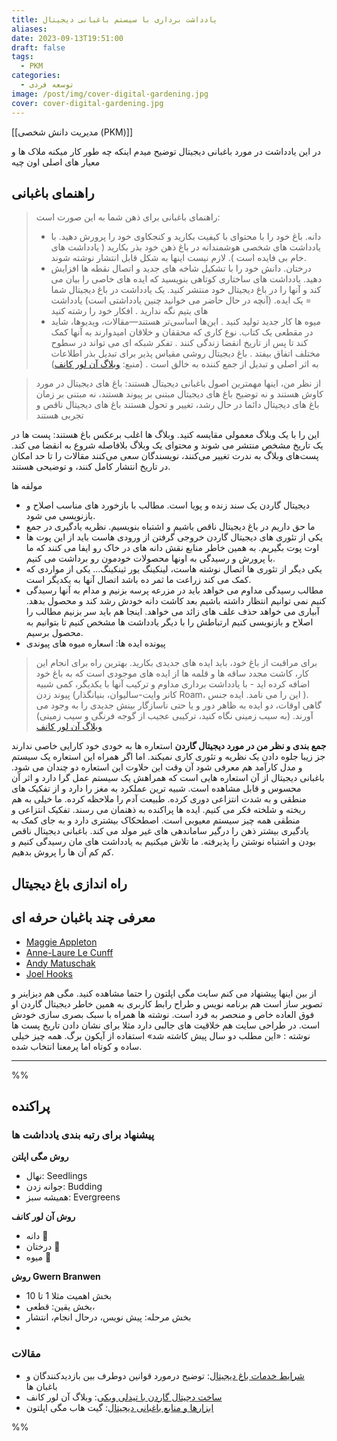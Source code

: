 ```yaml
---
title: یادداشت برداری با سیستم باغبانی دیجیتال
aliases: 
date: 2023-09-13T19:51:00
draft: false
tags:
  - PKM
categories:
  - توسعه فردی
image: /post/img/cover-digital-gardening.jpg
cover: cover-digital-gardening.jpg
---
```

[[مدیریت دانش شخصی (PKM)]]

در این یادداشت در مورد باغبانی دیجیتال توضیح میدم اینکه چه طور کار میکنه ملاک ها و معیار های اصلی اون چیه



## راهنمای باغبانی
> راهنمای باغبانی برای ذهن شما به این صورت است:
> - دانه. باغ خود را با محتوای با کیفیت بکارید و کنجکاوی خود را پرورش دهید. با یادداشت های شخصی هوشمندانه در باغ ذهن خود بذر بکارید ( یادداشت های خام بی فایده است ). لازم نیست اینها به شکل قابل انتشار نوشته شوند.
> - درختان. دانش خود را با تشکیل شاخه های جدید و اتصال نقطه ها افزایش دهید. یادداشت های ساختاری کوتاهی بنویسید که ایده های خاصی را بیان می کند و آنها را در باغ دیجیتال خود منتشر کنید. یک یادداشت در باغ دیجیتال شما = یک ایده. (آنچه در حال حاضر می خوانید چنین یادداشتی است) یادداشت های یتیم نگه ندارید . افکار خود را رشته کنید
> - میوه ها کار جدید تولید کنید . این‌ها اساسی‌تر هستند—مقالات، ویدیوها، شاید در مقطعی یک کتاب. نوع کاری که محققان و خلاقان امیدوارند به آنها کمک کند تا پس از تاریخ انقضا زندگی کنند .
> تفکر شبکه ای می تواند در سطوح مختلف اتفاق بیفتد . باغ دیجیتال روشی مقیاس پذیر برای تبدیل بذر اطلاعات به اثر اصلی و تبدیل از جمع کننده به خالق است . 
> (منبع: [وبلاگ آن لور کانف](https://www.mentalnodes.com/a-gardening-guide-for-your-mind))



> از نظر من، اینها مهمترین اصول باغبانی دیجیتال هستند:
> باغ های دیجیتال در مورد کاوش هستند و نه توضیح
> باغ های دیجیتال مبتنی بر پیوند هستند، نه مبتنی بر زمان
> باغ های دیجیتال دائما در حال رشد، تغییر و تحول هستند
> باغ های دیجیتال ناقص و تجربی هستند
>
این را با یک وبلاگ معمولی مقایسه کنید. وبلاگ ها اغلب برعکس باغ هستند: پست ها در یک تاریخ مشخص منتشر می شوند و محتوای یک وبلاگ بلافاصله شروع به انقضا می کند. پست‌های وبلاگ به ندرت تغییر می‌کنند، نویسندگان سعی می‌کنند مقالات را تا حد امکان در تاریخ انتشار کامل کنند، و توضیحی هستند.


مولفه ها
- دیجیتال گاردن یک سند زنده و پویا است. مطالب با بازخورد های مناسب اصلاح و بازنویسی می شود.
- ما حق داریم در باغ دیجیتال ناقص باشیم و اشتباه بنویسیم. نظریه یادگیری در جمع
- یکی از تئوری های دیجیتال گاردن خروجی گرفتن از ورودی هاست باید از این پوت ها اوت پوت بگیریم. به همین خاطر منابع نقش دانه های در خاک رو ایفا می کنند که ما با پرورش و رسیدگی به اونها محصولات خودمون رو برداشت می کنیم.
- یکی دیگر از تئوری ها اتصال نوشته هاست، لینکینگ یور ثینکینگ... یکی از مواردی که کمک می کند زراعت ما ثمر ده باشد اتصال آنها به یکدیگر است.
- مطالب رسیدگی مداوم می خواهد باید در مزرعه پرسه بزنیم و مدام به آنها رسیدگی کنیم نمی توانیم انتظار داشته باشیم بعد کاشت دانه خودش رشد کند و محصول بدهد. آبیاری می خواهد حذف علف های زائد می خواهد. اینجا هم باید سر بزنیم مطالب را اصلاح و بازنویسی کنیم ارتباطش را با دیگر یادداشت ها مشخص کنیم تا بتوانیم به محصول برسیم.
- پیونده ایده ها: اسعاره میوه های پیوندی
>   برای مراقبت از باغ خود، باید ایده های جدیدی بکارید. بهترین راه برای انجام این کار، کاشت مجدد ساقه ها و قلمه ها از ایده های موجودی است که به باغ خود اضافه کرده اید - با یادداشت برداری مداوم و ترکیب آنها با یکدیگر، کمی شبیه پیوند زدن (کانر وایت-سالیوان، بنیانگذار Roam، این را می نامد. ایده جنس ). گاهی اوقات، دو ایده به ظاهر دور و یا حتی ناسازگار بینش جدیدی را به وجود می آورند. (به سیب زمینی نگاه کنید، ترکیبی عجیب از گوجه فرنگی و سیب زمینی) [وبلاگ آن لور کانف](https://nesslabs.com/mind-garden)


**جمع بندی و نظر من در مورد دیجیتال گاردن**
استعاره ها به خودی خود کارایی خاصی ندارند جز زیبا جلوه دادن یک نظریه و تئوری کاری نمیکند. اما اگر همراه این استعاره یک سیستم و مدل کارآمد هم معرفی شود آن وقت این حلاوت این استعاره دو چندان می شود. باغبانی دیجیتال از آن استعاره هایی است که همراهش یک سیستم عمل گرا دارد و اثر آن محسوس و قابل مشاهده است. شبیه ترین عملکرد به مغز را دارد و از تفکیک های منطقی و به شدت انتزاعی دوری کرده. طبیعت آدم را ملاحظه کرده. ما خیلی به هم ریخته و شلخته فکر می کنیم. ایده ها پراکنده به ذهنمان می رسند. تفکیک انتزاعی و منطقی همه چیز سیستم معیوبی است. اصطحکاک بیشتری دارد و به جای کمک به یادگیری بیشتر ذهن را درگیر ساماندهی های غیر مولد می کند. باغبانی دیجیتال ناقص بودن و اشتباه نوشتن را پذیرفته. ما تلاش میکنیم به یادداشت های مان رسیدگی کنیم و کم کم آن ها را پروش بدهیم.


## راه اندازی باغ دیجیتال


## معرفی چند باغبان حرفه ای
- [Maggie Appleton](https://maggieappleton.com/)
- [Anne-Laure Le Cunff](https://www.mentalnodes.com/)
-  [Andy Matuschak](https://notes.andymatuschak.org/About_these_notes)
- [Joel Hooks](https://joelhooks.com/)

از بین اینها پیشنهاد می کنم سایت مگی اپلتون را حتما مشاهده کنید. مگی هم دیزاینر و تصویر ساز است هم برنامه نویس و طراح رابط کاربری به همین خاطر دیجیتال گاردن او فوق العاده خاص و منحصر به فرد است. نوشته ها همراه با سبک بصری سازی خودش است. در طراحی سایت هم خلاقیت های جالبی دارد مثلا برای نشان دادن تاریخ پست ها نوشته : «این مطلب دو سال پیش کاشته شد» استفاده از آیکون برگ. همه چیز خیلی ساده و کوتاه اما پرمعنا انتخاب شده.


___
%%
## پراکنده
### پیشنهاد برای رتبه بندی یادداشت ها
**روش مگی اپلتن**
- نهال: Seedlings
- جوانه زدن: Budding
- همیشه سبز: Evergreens

**روش آن لور کانف**
- دانه 🌱
- درختان 🌳
- میوه 🍎

**روش Gwern Branwen**
- بخش اهمیت مثلا 1 تا 10
- بخش یقین: قطعی،
- بخش مرحله: پیش نویس، درحال انجام، انتشار
- 







### مقالات
- [شرایط خدمات باغ دیجیتال](https://www.swyx.io/digital-garden-tos): توضیح درمورد قوانین دوطرف بین بازدیدکنندگان و باغبان ها
- [ساخت دجیتال گاردن با تیدلی ویکی](https://nesslabs.com/digital-garden-tiddlywiki): وبلاگ آن لور کانف
- [ابزارها و منابع باغبانی دیجیتال](https://github.com/MaggieAppleton/digital-gardeners): گیت هاب مگی اپلتون

%%